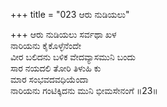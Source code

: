 +++
title = "023 ಆರು ನುಡಿಯಲು"

+++
ಆರು ನುಡಿಯಲು ಸರ್ವಥಾ ಖಳ  
ನಾರಿಯನು ಕೈಕೊಳ್ಳೆನೆಂದೇ  
ವೀರ ಬಲಿದನು ಬಳಿಕ ವೇದವ್ಯಾಸಮುನಿ ಬಂದು   
ಸಾರ ನಯದಲಿ ತೋರಿ ತಿಳುಹಿ ಕು  
ಮಾರ ಸಂಭವದವಧಿಯೆಂದಾ  
ನಾರಿಯನು ಗಂಟಿಕ್ಕಿದನು ಮುನಿ ಭೀಮಸೇನಂಗೆ     ॥23॥